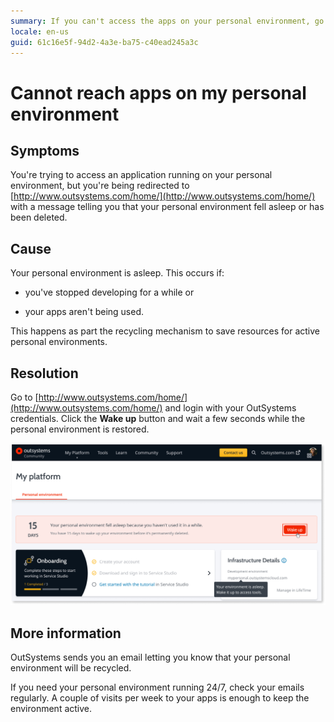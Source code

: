 ```yaml
---
summary: If you can't access the apps on your personal environment, go to www.outsystems.com/home and check if your environment has been recycled.
locale: en-us
guid: 61c16e5f-94d2-4a3e-ba75-c40ead245a3c
---
```


# Cannot reach apps on my personal environment

## Symptoms

You're trying to access an application running on your personal environment, but you're being redirected to [http://www.outsystems.com/home/](http://www.outsystems.com/home/) with a message telling you that your personal environment fell asleep or has been deleted.

## Cause

Your personal environment is asleep. This occurs if:

* you've stopped developing for a while or

* your apps aren't being used.

This happens as part the recycling mechanism to save resources for active personal environments.

## Resolution

Go to [http://www.outsystems.com/home/](http://www.outsystems.com/home/) and login with your OutSystems credentials. Click the **Wake up** button and wait a few seconds while the personal environment is restored.

![](images/pe-sleep.png)

## More information

OutSystems sends you an email letting you know that your personal environment will be recycled.

If you need your personal environment running 24/7, check your emails regularly. A couple of visits per week to your apps is enough to keep the environment active.

